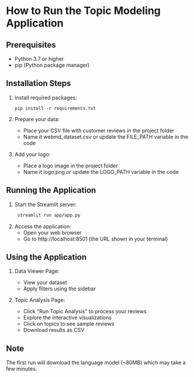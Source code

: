 # How to Run the Topic Modeling Application

## Prerequisites
- Python 3.7 or higher
- pip (Python package manager)

## Installation Steps

1. Install required packages:
   ```
   pip install -r requirements.txt
2. Prepare your data:
   - Place your CSV file with customer reviews in the project folder
   - Name it webmd_dataset.csv or update the FILE_PATH variable in the code

3. Add your logo:
   - Place a logo image in the project folder
   - Name it logo.png or update the LOGO_PATH variable in the code

## Running the Application

1. Start the Streamlit server:
   ```bash
    streamlit run app/app.py
2. Access the application:
   - Open your web browser
   - Go to http://localhost:8501 (the URL shown in your terminal)

## Using the Application

1. Data Viewer Page:
   - View your dataset
   - Apply filters using the sidebar

2. Topic Analysis Page:
   - Click "Run Topic Analysis" to process your reviews
   - Explore the interactive visualizations
   - Click on topics to see sample reviews
   - Download results as CSV

## Note
The first run will download the language model (~80MB) which may take a few minutes. 
